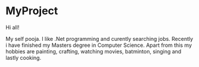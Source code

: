 # MyProject

Hi all!

My self pooja. I like .Net programming and curently searching jobs.
Recently i have finished my Masters degree in Computer Science.
Apart from this my hobbies are painting, crafting, watching movies,
batminton, singing and lastly cooking.
